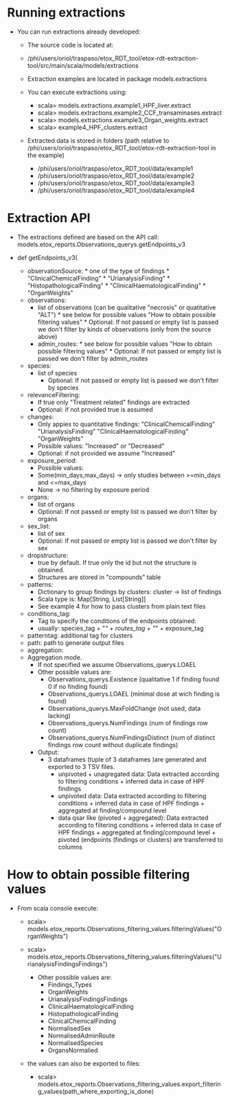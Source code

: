 # Running extractions

* You can run extractions already developed:
    * The source code is located at:
    * /phi/users/oriol/traspaso/etox_RDT_tool/etox-rdt-extraction-tool/src/main/scala/models/extractions

	* Extraction examples are located in package  models.extractions
	* You can execute extractions using:
	    * scala> models.extractions.example1_HPF_liver.extract
		* scala> models.extractions.example2_CCF_transaminases.extract
		* scala> models.extractions.example3_Organ_weights.extract
		* scala> example4_HPF_clusters.extract
	* Extracted data is stored in folders (path relative to /phi/users/oriol/traspaso/etox_RDT_tool/etox-rdt-extraction-tool in the example)
		* /phi/users/oriol/traspaso/etox_RDT_tool/data/example1
		* /phi/users/oriol/traspaso/etox_RDT_tool/data/example2
		* /phi/users/oriol/traspaso/etox_RDT_tool/data/example3
		* /phi/users/oriol/traspaso/etox_RDT_tool/data/example4

# Extraction API
* The extractions defined are based on the API call:
	models.etox_reports.Observations_querys.getEndpoints_v3

* def getEndpoints_v3(
    * observationSource:
            * one of the type of findings
            * "ClinicalChemicalFinding"
            * "UrianalysisFinding"
            * "HistopathologicalFinding"
            * "ClinicalHaematologicalFinding"
            * "OrganWeights"
    * observations:
	    * list of observations (can be qualitative "necrosis" or quatitative "ALT")
               * see below for possible values "How to obtain possible filtering values"
                * Optional: If not passed or empty list is passed we don't filter by kinds of observations (only from the source above)
        * admin_routes:
		        * see below for possible values "How to obtain possible filtering values"
		        * Optional: If not passed or empty list is passed we don't filter by admin_routes
    * species:
	    * list of species
		    * Optional: If not passed or empty list is passed we don't filter by species
    * relevanceFiltering:
        * If true only "Treatment related" findings are extracted
		* Optional: if not provided true is assumed
    * changes:
        * Only appies to quantitative findings: "ClinicalChemicalFinding"	"UrianalysisFinding" "ClinicalHaematologicalFinding" "OrganWeights"
		* Possible values: "Increased" or "Decreased"
		* Optional: if not provided we assume "Increased"
    * exposure_period:
		* Possible values:
		* Some(min_days,max_days) -> only studies between >=min_days and <=max_days
		* None -> no filtering by exposure period
    * organs:
		* list of organs
		* Optional: If not passed or empty list is passed we don't filter by organs
    * sex_list:
		* list of sex
		* Optional: If not passed or empty list is passed we don't filter by sex
    * dropstructure:
		* true by default. If true only the id but not the structure is obtained.
		* Structures are stored in "compounds" table
    * patterns:
		* Dictionary to group findings by clusters: cluster -> list of findings
		* Scala type is: Map[String, List[String]]
		* See example 4 for how to pass clusters from plain text files
    * conditions_tag:
		* Tag to specify the conditions of the endpoints obtained:
		* usually: species_tag + "_" + routes_tag + "_" + exposure_tag
    * patterntag: additional tag for clusters
    * path: path to generate output files
    * aggregation:
	* Aggregation mode.
	    * If not specified we assume Observations_querys.LOAEL
	    * Other possible values are:
            * Observations_querys.Existence (qualitative 1 if finding found 0 if no finding found)
            * Observations_querys.LOAEL (minimal dose at wich finding is found)
            * Observations_querys.MaxFoldChange (not used, data lacking)
            * Observations_querys.NumFindings (num of findings row count)
            * Observations_querys.NumFindingsDistinct (num of distinct findings row count without duplicate findings)
        * Output:
		    * 3 dataframes (tuple of 3 dataframes )are generated and exported to 3 TSV files.
		        * unpivoted + unagregated data: Data extracted according to filtering conditions + inferred data in case of HPF findings
		        * unpivoted data: Data extracted according to filtering conditions + inferred data in case of HPF findings + aggregated at finding/compound level
		        * data qsar like (pivoted + aggregated): Data extracted according to filtering conditions + inferred data in case of HPF findings + aggregated at finding/compound level + pivoted (endpoints (findings or clusters) are transferred to columns



# How to obtain possible filtering values

* From scala console execute:

    * scala> models.etox_reports.Observations_filtering_values.filteringValues("OrganWeights")
	* scala> models.etox_reports.Observations_filtering_values.filteringValues("UrianalysisFindingsFindings")
        * Other possible values are:
            *	Findings_Types
            *	OrganWeights
            *	UrianalysisFindingsFindings
            *	ClinicalHaematologicalFinding
            *	HistopathologicalFinding
            *	ClinicalChemicalFinding
            *	NormalisedSex
            *	NormalisedAdminRoute
            *	NormalisedSpecies
            *	OrgansNormalied

    * the values can also be exported to files:
	    * scala> models.etox_reports.Observations_filtering_values.export_filtering_values(path_where_exporting_is_done)
